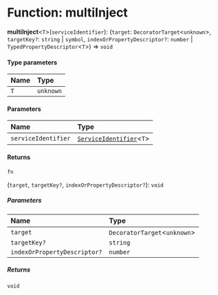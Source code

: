 # Function: multiInject

**multiInject**<`T`>(`serviceIdentifier`): (`target`: `DecoratorTarget`<`unknown`>, `targetKey?`: `string` | `symbol`, `indexOrPropertyDescriptor?`: `number` | `TypedPropertyDescriptor`<`T`>) => `void`

#### Type parameters

| Name | Type |
| :------ | :------ |
| `T` | `unknown` |

#### Parameters

| Name | Type |
| :------ | :------ |
| `serviceIdentifier` | [`ServiceIdentifier`](/auto-docs/fixed-layout-editor/types/interfaces.ServiceIdentifier.md)<`T`> | `LazyServiceIdentifier`<`T`> |

#### Returns

`fn`

(`target`, `targetKey?`, `indexOrPropertyDescriptor?`): `void`

##### Parameters

| Name | Type |
| :------ | :------ |
| `target` | `DecoratorTarget`<`unknown`> |
| `targetKey?` | `string` | `symbol` |
| `indexOrPropertyDescriptor?` | `number` | `TypedPropertyDescriptor`<`T`> |

##### Returns

`void`
